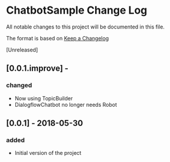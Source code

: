 # ChatbotSample Change Log
All notable changes to this project will be documented in this file.

The format is based on [Keep a Changelog](http://keepachangelog.com/)


[Unreleased]

## [0.0.1.improve] -

### changed
- Now using TopicBuilder
- DialogflowChatbot no longer needs Robot


## [0.0.1] - 2018-05-30

### added
- Initial version of the project
